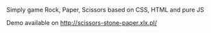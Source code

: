 Simply game Rock, Paper, Scissors based on CSS, HTML and pure JS

Demo available on http://scissors-stone-paper.xlx.pl/

